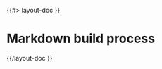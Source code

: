 <!--
/**
 * @name            Build
 * @namespace       doc.markdown
 * @type            Markdown
 * @platform        md
 * @status          stable
 * @menu            Documentation / Markdown           /doc/markdown/build
 *
 * @since           2.0.0
 * @author    Olivier Bossel <olivier.bossel@gmail.com> (https://olivierbossel.com)
 */
-->

{{#> layout-doc }}

# Markdown build process

{{/layout-doc }}
